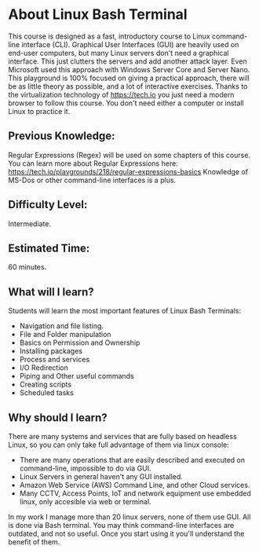 # About Linux Bash Terminal
This course is designed as a fast, introductory course to Linux command-line interface (CLI).
Graphical User Interfaces (GUI) are heavily used on end-user computers, but many Linux servers don't need a graphical interface. This just clutters the servers and add another attack layer. 
Even Microsoft used this approach with Windows Server Core and Server Nano. 
This playground is 100% focused on giving a practical approach, there will be as little theory as possible, and a lot of interactive exercises.
Thanks to the virtualization technology of https://tech.io you just need a modern browser to follow this course. You don't need either a computer or install Linux to practice it.

## Previous Knowledge:

Regular Expressions (Regex) will be used on some chapters of this course. You can learn more about Regular Expressions here: https://tech.io/playgrounds/218/regular-expressions-basics
Knowledge of MS-Dos or other command-line interfaces is a plus.

## Difficulty Level: 
Intermediate.

## Estimated Time:
60 minutes.

## What will I learn?
Students will learn the most important features of Linux Bash Terminals:
* Navigation and file listing.
* File and Folder manipulation
* Basics on Permission and Ownership
* Installing packages
* Process and services
* I/O Redirection
* Piping and Other useful commands
* Creating scripts
* Scheduled tasks


## Why should I learn?
There are many systems and services that are fully based on headless Linux, so you can only take full advantage of them via linux console:
- There are many operations that are easily described and executed on command-line, impossible to do via GUI.
- Linux Servers in general haven't any GUI installed. 
- Amazon Web Service (AWS) Command Line, and other Cloud services.
- Many CCTV, Access Points, IoT and network equipment use embedded linux, only accesible via web or terminal.

In my work I manage more than 20 linux servers, none of them use GUI. All is done via Bash terminal.
You may think command-line interfaces are outdated, and not so useful. Once you start using it you'll understand the benefit of them.
